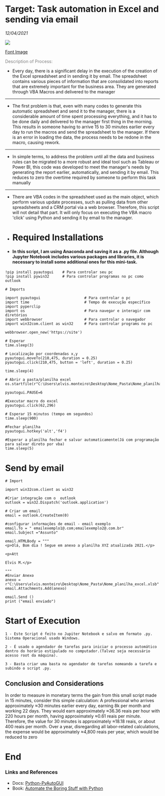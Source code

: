 # **Target:** Task automation in Excel and sending via email

_12/04/2021_

![](Python-Excel.jpeg)

[Font Image](https://www.pyxll.com/)




<font color = 'grey'>Description of Process:</font>
 
- Every day, there is a significant delay in the execution of the creation of the Excel spreadsheet and in sending it by email. The spreadsheet contains various pieces of information that are consolidated into reports that are extremely important for the business area. They are generated through VBA Macros and delivered to the manager
---
 
- The first problem is that, even with many codes to generate this automatic spreadsheet and send it to the manager, there is a considerable amount of time spent processing everything, and it has to be done daily and delivered to the manager first thing in the morning. This results in someone having to arrive 15 to 30 minutes earlier every day to run the macros and send the spreadsheet to the manager. If there is an error in loading the data, the process needs to be redone in the macro, causing rework.
----
  
- In simple terms, to address the problem until all the data and business rules can be migrated to a more robust and ideal tool such as Tableau or Power BI, this code was developed to meet the manager's needs by generating the report earlier, automatically, and sending it by email. This reduces to zero the overtime required by someone to perform this task manually
---
  
 - There are VBA codes in the spreadsheet used as the main object, which perform various update processes, such as pulling data from other spreadsheets and a CRM portal via a web browser. Therefore, this script will not detail that part. It will only focus on executing the VBA macro 'click' using Python and sending it by email to the manager.

 - # Required Installations
 - #### In this script, I am using Anaconda and saving it as a .py file. Although Jupyter Notebook includes various packages and libraries, it is necessary to install some additional ones for this mini-task.
```
!pip install pyautogui    # Para controlar seu pc
!pip install pywin32      # Para controlar programas no pc como outlook
```
```
# Imports

import pyautogui                    # Para controlar o pc 
import time                         # Tempo de execução específico                    
import pyperclip
import os                           # Para navegar e interagir com diretórios 
import webbrowser                   # Para controlar o navegador
import win32com.client as win32     # Para controlar programs no pc

```
```
webbrowser.open_new('https://site')

# Esperar
time.sleep(3)

# Localização por coordenadas x,y
pyautogui.moveTo(210,475, duration = 0.25)
pyautogui.click(210,475, button = 'left', duration = 0.25)

time.sleep(4)

# Abrir a pasta/planilha excel
os.startfile(r"C:\Users\elvis.monteiro\Desktop\Nome_Pasta\Nome_planilha_excel.xlsb")

pyautogui.PAUSE=6

#Executar macro do excel
pyautogui.click(62,296)

# Esperar 15 minutos (tempo em segundos)
time.sleep(900)

#Fechar planilha
pyautogui.hotkey('alt','f4')

#Esperar a planilha fechar e salvar automaticamente(Já com programação para salvar direto por vba)
time.sleep(5)
```


# Send by email
```
# Import

import win32com.client as win32
```
```
#Criar integração com o  outlook
outlook = win32.Dispatch('outlook.application')

# Criar um email
email = outlook.CreateItem(0)

#configurar informações de email - email exemplo
email.To = " emailexemplo1@.com;emailexemplo2@.com.br" 
email.Subject ="Assunto"

email.HTMLBody = """
<p>Olá, Bom dia ! Segue em anexo a planilha XYZ atualizada 2021.</p>

<p>Att 

Elvis M.</p>

"""
#Enviar Anexo
anexo = r"C:\Users\elvis.monteiro\Desktop\Nome_Pasta\Nome_planilha_excel.xlsb"
email.Attachments.Add(anexo)

email.Send ()
print ("email enviado")
```
# Start of Execution

    1 - Este Script é feito no Jupiter Notebook e salvo em formato .py. Sistema Operacional usado Windows.
    
    2 - É usado o agendador de tarefas para iniciar o processo automático dentro do horário estipulado no computador.(Talvez seja necessário acesso root da máquina).

    3 - Basta criar uma basta no agendador de tarefas nomeando a tarefa e subindo o script .py.


## Conclusion and Considerations
In order to measure in monetary terms the gain from this small script made in 15 minutes, consider this simple calculation: A professional who arrives approximately ≈30 minutes earlier every day, earning 8k per month and working 22 days. They would earn approximately ≈36.36 reais per hour with 220 hours per month, having approximately ≈0.61 reais per minute. Therefore, the value for 30 minutes is approximately ≈18.18 reais, or about 400 reais per month. Over a year, disregarding all labor-related calculations, the expense would be approximately ≈4,800 reais per year, which would be reduced to zero

# End

### Links and References

* Docs: [Python-PyAutoGUI](https://pyautogui.readthedocs.io/en/latest/)
* Book: [Automate the Boring Stuff with Python](https://www.amazon.com.br/Automate-Boring-Stuff-Python-2nd/dp/1593279922/ref=asc_df_1593279922/?tag=googleshopp00-20&linkCode=df0&hvadid=379726160779&hvpos=&hvnetw=g&hvrand=17894222063597453754&hvpone=&hvptwo=&hvqmt=&hvdev=c&hvdvcmdl=&hvlocint=&hvlocphy=9074180&hvtargid=pla-842272648989&psc=1&mcid=21d65bd15b84302d865dbcc8252b84bc)

